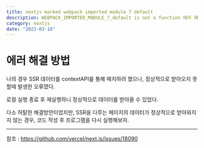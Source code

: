```yaml
---
title: nextjs marked webpack imported module 7 default
description: WEBPACK_IMPORTED_MODULE_7_default is not a function 에러 해결
category: nextjs
date: "2023-03-18"
---
```


# 에러 해결 방법

나의 경우 SSR 데이터를 contextAPI를 통해 패치하려 했으나, 정상적으로 받아오지 못할때 발생한 오류였다.

로컬 실행 종료 후 재실행하니 정상적으로 데이터를 받아올 수 있었다.

다소 허탈한 해결방안이었지만, SSR을 다루는 페이지의 데이터가 정상적으로 받아와지지 않는 경우, 코드 작성 후 프로그램을 다시 실행해보자.

---

참조 : https://github.com/vercel/next.js/issues/18090
